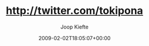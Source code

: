 ---
title: 'http://twitter.com/tokipona'
posts: 1
hash: 'X2fqvOpr'
author: 'Joop Kiefte'
date: 2009-02-02T18:05:07+00:00
sources:
  - https://tokipona.yahoogroups.narkive.com/X2fqvOpr
---